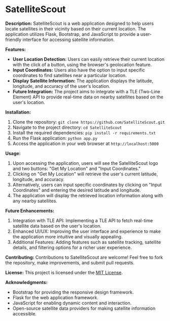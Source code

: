 # SatelliteScout

**Description:**
SatelliteScout is a web application designed to help users locate satellites in their vicinity based on their current location. The application utilizes Flask, Bootstrap, and JavaScript to provide a user-friendly interface for accessing satellite information.

**Features:**
- **User Location Detection:** Users can easily retrieve their current location with the click of a button, using the browser's geolocation feature.
- **Input Coordinates:** Users also have the option to input specific coordinates to find satellites near a particular location.
- **Display Satellite Information:** The application displays the latitude, longitude, and accuracy of the user's location.
- **Future Integration:** The project aims to integrate with a TLE (Two-Line Element) API to provide real-time data on nearby satellites based on the user's location.

**Installation:**
1. Clone the repository: `git clone https://github.com/SatelliteScout.git`
2. Navigate to the project directory: `cd SatelliteScout`
3. Install the required dependencies: `pip install -r requirements.txt`
4. Run the Flask application: `python app.py`
5. Access the application in your web browser at `http://localhost:5000`

**Usage:**
1. Upon accessing the application, users will see the SatelliteScout logo and two buttons: "Get My Location" and "Input Coordinates."
2. Clicking on "Get My Location" will retrieve the user's current latitude, longitude, and accuracy.
3. Alternatively, users can input specific coordinates by clicking on "Input Coordinates" and entering the desired latitude and longitude.
4. The application will display the retrieved location information along with any nearby satellites.

**Future Enhancements:**
1. Integration with TLE API: Implementing a TLE API to fetch real-time satellite data based on the user's location.
2. Enhanced UI/UX: Improving the user interface and experience to make the application more intuitive and visually appealing.
3. Additional Features: Adding features such as satellite tracking, satellite details, and filtering options for a richer user experience.

**Contributing:**
Contributions to SatelliteScout are welcome! Feel free to fork the repository, make improvements, and submit pull requests.

**License:**
This project is licensed under the [MIT License](LICENSE).

**Acknowledgments:**
- Bootstrap for providing the responsive design framework.
- Flask for the web application framework.
- JavaScript for enabling dynamic content and interaction.
- Open-source satellite data providers for making satellite information accessible.
